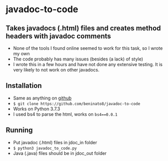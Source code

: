 # javadoc-to-code

## Takes javadocs (.html) files and creates method headers with javadoc comments

 - None of the tools I found online seemed to work for this task, so I wrote my own
 - The code probably has many issues (besides (a lack) of style)
 - I wrote this in a few hours and have not done any extensive testing. It is very likely to not work on other javadocs.

## Installation

 - Same as anything on [github](https://github.com)
 - `$ git clone https://github.com/beninato8/javadoc-to-code`
 - Works on Python 3.7.3
 - I used bs4 to parse the html, works on `bs4==0.0.1`

## Running

 - Put javadoc (.html) files in jdoc_in folder
 - `$ python3 javadoc_to_code.py`
 - Java (.java) files should be in jdoc_out folder